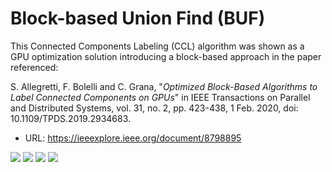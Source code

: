 # Block-based Union Find (BUF)

This Connected Components Labeling (CCL) algorithm was shown as a GPU optimization solution introducing a block-based approach in the paper referenced:

S. Allegretti, F. Bolelli and C. Grana, "*Optimized Block-Based Algorithms to Label Connected Components on GPUs*" in IEEE Transactions on Parallel and Distributed Systems, vol. 31, no. 2, pp. 423-438, 1 Feb. 2020, doi: 10.1109/TPDS.2019.2934683.

* URL: https://ieeexplore.ieee.org/document/8798895

<img src="https://img.shields.io/badge/cuda-30%25-red">&nbsp;<img src="https://img.shields.io/badge/C%2FC%2B%2B-100%25-green">&nbsp;<img src="https://img.shields.io/badge/CMakelists.txt-tested-blue">&nbsp;<img src="https://img.shields.io/badge/Ubuntu-24.4-pink">&nbsp;